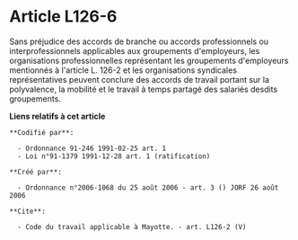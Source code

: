 # Article L126-6

Sans préjudice des accords de branche ou accords professionnels ou interprofessionnels applicables aux groupements
d'employeurs, les organisations professionnelles représentant les groupements d'employeurs mentionnés à l'article L. 126-2 et
les organisations syndicales représentatives peuvent conclure des accords de travail portant sur la polyvalence, la mobilité
et le travail à temps partagé des salariés desdits groupements.

**Liens relatifs à cet article**

	**Codifié par**:

	  - Ordonnance 91-246 1991-02-25 art. 1
	  - Loi n°91-1379 1991-12-28 art. 1 (ratification)

	**Créé par**:

	  - Ordonnance n°2006-1068 du 25 août 2006 - art. 3 () JORF 26 août 2006

	**Cite**:

	  - Code du travail applicable à Mayotte. - art. L126-2 (V)

